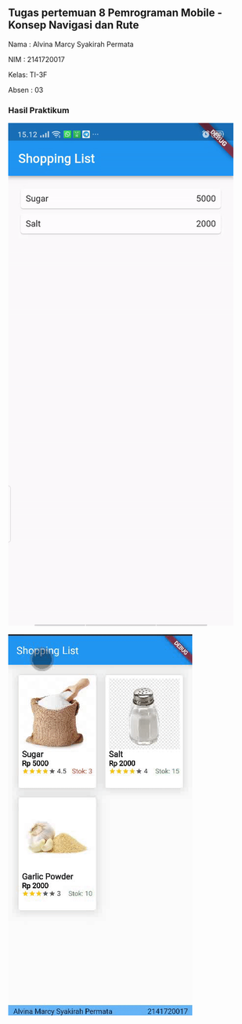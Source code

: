 ## Tugas pertemuan 8 Pemrograman Mobile - Konsep Navigasi dan Rute #

Nama : Alvina Marcy Syakirah Permata

NIM : 2141720017

Kelas: TI-3F

Absen : 03

### Hasil Praktikum

![](https://github.com/Marcysp/2141720017-mobile-2023/blob/main/week-08/docs/ezgif.com-video-to-gif.gif)

![](https://github.com/Marcysp/2141720017-mobile-2023/blob/main/week-08/docs/ezgif.com-video-to-gif%20(1).gif)
